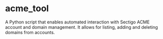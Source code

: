 # acme_tool
A Python script that enables automated interaction with Sectigo ACME account and domain management.  It allows for listing, adding and deleting domains from accounts.
